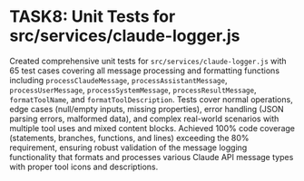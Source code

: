 # TASK8: Unit Tests for src/services/claude-logger.js

Created comprehensive unit tests for `src/services/claude-logger.js` with 65 test cases covering all message processing and formatting functions including `processClaudeMessage`, `processAssistantMessage`, `processUserMessage`, `processSystemMessage`, `processResultMessage`, `formatToolName`, and `formatToolDescription`. Tests cover normal operations, edge cases (null/empty inputs, missing properties), error handling (JSON parsing errors, malformed data), and complex real-world scenarios with multiple tool uses and mixed content blocks. Achieved 100% code coverage (statements, branches, functions, and lines) exceeding the 80% requirement, ensuring robust validation of the message logging functionality that formats and processes various Claude API message types with proper tool icons and descriptions.

